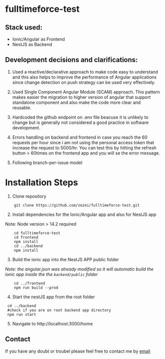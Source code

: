 ﻿# fulltimeforce-test
## Stack used:
- Ionic/Angular as Frontend
- NestJS as Backend

## Development decisions and clarifications:
1. Used a reactive/declarative approach to make code easy to understand and this also helps to improve the performance of Angular applications since change detection on push strategy can be used very effectively.

2. Used Single Component Angular Module (SCAM) approach. This pattern makes easier the migration to higher version of angular that support standalone component and also make the code more clear and reusable.

3. Hardcoded the github endpoint on .env file beacuse it is unlikely to change but is generally not considered a good practice in software development.

4. Errors handling on backend and frontend in case you reach the 60 requests per hour since i am not using the personal access token that increase the request to 5000/hr. You can test this by hitting the refresh button > 60times on the frontend app and you will se the error message.

5. Following branch-per-issue model

# Installation Steps

1. Clone repository
```
    git clone https://github.com/zezei/fulltimeforce-test.git

```

2. Install dependencies for the Ionic/Angular app and also for NestJS app

Note: Node version > 14.2 required
```
    cd fulltimeforce-test
    cd frontend
    npm install
    cd ../backend
    npm install
```

3. Build the ionic app into the NestJS APP public folder

*Note: the angular.json was already modified so it will automatic build the ionic app inside the the ```backend/public``` folder*

```
    cd ../frontend
    npm run build --prod
```

4. Start the nestJS app from the root folder

```
 cd ../backend
 #check if you are on root backend app directory
 npm run start 
```

5. Navigate to http://localhost:3000/home

## Contact

If you have any doubt or troubel please feel free to contact me by  [email](mailto:catgolondrinas@gmail.com)
